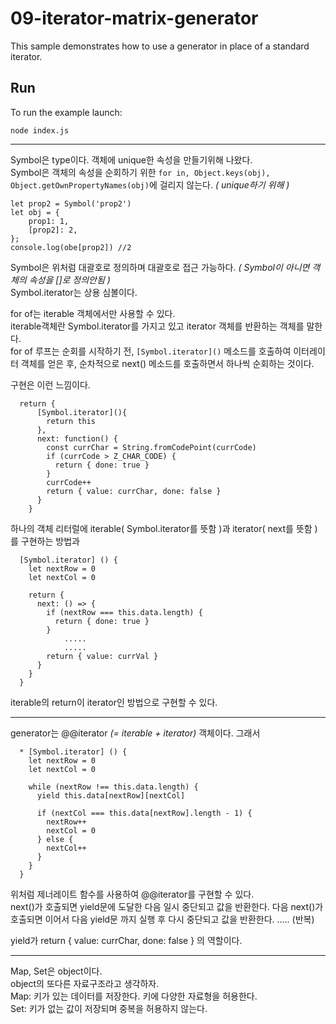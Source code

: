 # 09-iterator-matrix-generator

This sample demonstrates how to use a generator in place of a standard iterator.

## Run

To run the example launch:

```
node index.js
```
---
Symbol은 type이다. 객체에 unique한 속성을 만들기위해 나왔다.  
Symbol은 객체의 속성을 순회하기 위한 `for in, Object.keys(obj), Object.getOwnPropertyNames(obj)`에 걸리지 않는다. _( unique하기 위해 )_  
```
let prop2 = Symbol('prop2')
let obj = {
    prop1: 1,
    [prop2]: 2,
};
console.log(obe[prop2]) //2
```
Symbol은 위처럼 대괄호로 정의하며 대괄호로 접근 가능하다. _( Symbol이 아니면 객체의 속성을 []로 정의안됨 )_  
Symbol.iterator는 상용 심볼이다.  

for of는 iterable 객체에서만 사용할 수 있다.  
iterable객체란 Symbol.iterator를 가지고 있고 iterator 객체를 반환하는 객체를 말한다.  
for of 루프는 순회를 시작하기 전, `[Symbol.iterator]()` 메소드를 호출하여 이터레이터 객체를 얻은 후, 순차적으로 next() 메소드를 호출하면서 하나씩 순회하는 것이다.  

구현은 이런 느낌이다.  
```
  return {
      [Symbol.iterator](){
        return this
      },
      next: function() {
        const currChar = String.fromCodePoint(currCode)
        if (currCode > Z_CHAR_CODE) {
          return { done: true }
        }
        currCode++
        return { value: currChar, done: false }
      }
    }
```
하나의 객체 리터럴에 iterable( Symbol.iterator를 뜻함 )과 iterator( next를 뜻함 )를 구현하는 방법과  
```
  [Symbol.iterator] () {
    let nextRow = 0
    let nextCol = 0

    return {
      next: () => {
        if (nextRow === this.data.length) {
          return { done: true }
        }
            .....
            .....
        return { value: currVal }
      }
    }
  }
```
iterable의 return이 iterator인 방법으로 구현할 수 있다.  

---
generator는 @@iterator _(= iterable + iterator)_ 객체이다. 그래서  
```
  * [Symbol.iterator] () {
    let nextRow = 0
    let nextCol = 0

    while (nextRow !== this.data.length) {
      yield this.data[nextRow][nextCol]

      if (nextCol === this.data[nextRow].length - 1) {
        nextRow++
        nextCol = 0
      } else {
        nextCol++
      }
    }
  }
```
위처럼 제너레이트 함수를 사용하여 @@iterator를 구현할 수 있다.  
next()가 호출되면 yield문에 도달한 다음 일시 중단되고 값을 반환한다. 다음 next()가 호출되면 이어서 다음 yield문 까지 실행 후 다시 중단되고 값을 반환한다. ..... (반복)   

yield가 return { value: currChar, done: false } 의 역할이다.  

---
Map, Set은 object이다.  
object의 또다른 자료구조라고 생각하자.  
Map: 키가 있는 데이터를 저장한다. 키에 다양한 자료형을 허용한다.  
Set: 키가 없는 값이 저장되며 중복을 허용하지 않는다.